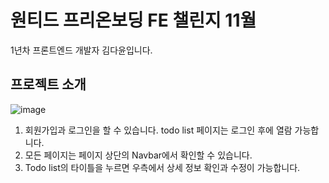 # 원티드 프리온보딩 FE 챌린지 11월
1년차 프론트엔드 개발자 김다윤입니다.

## 프로젝트 소개
![image](https://github.com/user-attachments/assets/baae575b-88f5-4892-b7a7-6217be12238a)

1. 회원가입과 로그인을 할 수 있습니다. todo list 페이지는 로그인 후에 열람 가능합니다.
2. 모든 페이지는 페이지 상단의 Navbar에서 확인할 수 있습니다.
3. Todo list의 타이틀을 누르면 우측에서 상세 정보 확인과 수정이 가능합니다.
